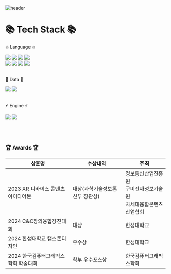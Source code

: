 <div>
  
  <!--Header-->
  ![header](https://capsule-render.vercel.app/api?type=waving&color=gradient&height=300&section=header&text=Learning%20to%20run%20🏃)
  
</div>

<div align=Left>
	<h1>📚 Tech Stack 📚</h1>
	<p>🔥 Language 🔥</p>
</div>
<div align=Left>
	<img src="https://img.shields.io/badge/c-black?style=for-the-badge&logo=C&logoColor=white"/>
	<img src="https://img.shields.io/badge/c++-black?style=for-the-badge&logo=C%2B%2B&logoColor=white">
  	<img src="https://img.shields.io/badge/C%23-black?style=for-the-badge&logo=C%23&logoColor=white">
  	<img src="https://img.shields.io/badge/XAML-black?style=for-the-badge&logo=XAML&logoColor=white"/>	
  	<br>
  	<img src="https://img.shields.io/badge/java-black?style=for-the-badge&logo=java&logoColor=white">
  	<img src="https://img.shields.io/badge/Python-black?style=for-the-badge&logo=Python&logoColor=white"/>
  	<img src="https://img.shields.io/badge/Kotlin-black?style=for-the-badge&logo=Kotlin&logoColor=white"/>
  	<img src="https://img.shields.io/badge/Swift-black?style=for-the-badge&logo=Swift&logoColor=white"/>
	<br>
  	<br>
<div align=Left>
	<p>💾 Data 💾</p>
</div>
<div align=Left>
	<img src="https://img.shields.io/badge/MySQL-4479A1?style=for-the-badge&logo=MySQL&logoColor=white"/>
	<img src="https://img.shields.io/badge/PostgreSQL-4479A1?style=for-the-badge&logo=PostgreSQL&logoColor=white"/>
</div>
<br>
<div align=Left>
	<p>⚡ Engine ⚡</p>
</div>
<div align=Left>
	<img src="https://img.shields.io/badge/unity-gray?style=for-the-badge&logo=Unity&logoColor=white">
    	<img src="https://img.shields.io/badge/unreal-gray?style=for-the-badge&logo=unrealengine&logoColor=white">
</div>
	
<div align=Leftr>
<br>
<br>
<br>
	
### 🏆 Awards 🏆
| 상훈명                       | 수상내역               | 주최                      |
| ---------------------------- | ---------------------- | ------------------------- |
| 2023 XR 디바이스 콘텐츠 아이디어톤 |대상(과학기술정보통신부 장관상) | 정보통신산업진흥원<br>구미전자정보기술원<br>차세대융합콘텐츠산업협회 |
| 2024 C&C창의융합경진대회     | 대상                   | 한성대학교                |
| 2024 한성대학교 캡스톤디자인     | 우수상                   | 한성대학교                |
| 2024 한국컴퓨터그래픽스학회 학술대회     | 학부 우수포스상            | 한국컴퓨터그래픽스학회                |
</div>

<br>
